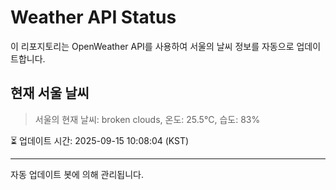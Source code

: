 
# Weather API Status

이 리포지토리는 OpenWeather API를 사용하여 서울의 날씨 정보를 자동으로 업데이트합니다.

## 현재 서울 날씨
> 서울의 현재 날씨: broken clouds, 온도: 25.5°C, 습도: 83%

⏳ 업데이트 시간: 2025-09-15 10:08:04 (KST)

---
자동 업데이트 봇에 의해 관리됩니다.
